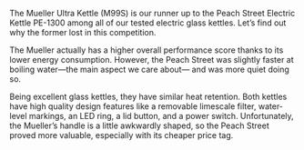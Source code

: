 The Mueller Ultra Kettle (M99S) is our runner up to the Peach Street Electric Kettle PE-1300 among all of our tested electric glass kettles. Let’s find out why the former lost in this competition.

The Mueller actually has a higher overall performance score thanks to its lower energy consumption. However, the Peach Street was slightly faster at boiling water—the main aspect we care about— and was more quiet doing so.

Being excellent glass kettles, they have similar heat retention. Both kettles have high quality design features like a removable limescale filter, water-level markings, an LED ring, a lid button, and a power switch. Unfortunately, the Mueller’s handle is a little awkwardly shaped, so the Peach Street proved more valuable, especially with its cheaper price tag.